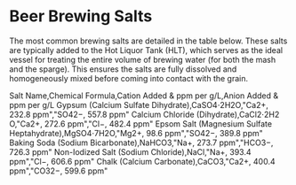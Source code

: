 # Beer Brewing Salts

The most common brewing salts are detailed in the table below. These salts are typically added to the Hot Liquor Tank (HLT), which serves as the ideal vessel for treating the entire volume of brewing water (for both the mash and the sparge). This ensures the salts are fully dissolved and homogeneously mixed before coming into contact with the grain.

Salt Name,Chemical Formula,Cation Added & ppm per g/L,Anion Added & ppm per g/L
Gypsum (Calcium Sulfate Dihydrate),CaSO4​⋅2H2​O,"Ca2+, 232.8 ppm","SO42−​, 557.8 ppm"
Calcium Chloride (Dihydrate),CaCl2​⋅2H2​O,"Ca2+, 272.6 ppm","Cl−, 482.4 ppm"
Epsom Salt (Magnesium Sulfate Heptahydrate),MgSO4​⋅7H2​O,"Mg2+, 98.6 ppm","SO42−​, 389.8 ppm"
Baking Soda (Sodium Bicarbonate),NaHCO3​,"Na+, 273.7 ppm","HCO3−​, 726.3 ppm"
Non-Iodized Salt (Sodium Chloride),NaCl,"Na+, 393.4 ppm","Cl−, 606.6 ppm"
Chalk (Calcium Carbonate),CaCO3​,"Ca2+, 400.4 ppm","CO32−​, 599.6 ppm"
